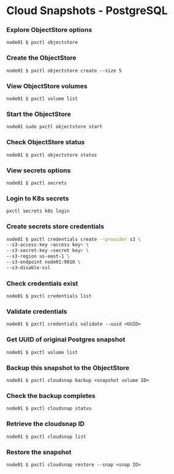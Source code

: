 # Cloud Snapshots - PostgreSQL

### Explore ObjectStore options
`node01 $ pxctl objectstore`

### Create the ObjectStore
`node01 $ pxctl objectstore create --size 5`

### View ObjectStore volumes
`node01 $ pxctl volume list`

### Start the ObjectStore
`node01 sudo pxctl objectstore start`

### Check ObjectStore status
`node01 $ pxctl objectstore status`

### View secrets options
`node01 $ pxctl secrets`

### Login to K8s secrets
`pxctl secrets k8s login`

### Create secrets store credentials
```bash
node01 $ pxctl credentials create --provider s3 \
--s3-access-key <access key> \
--s3-secret-key <secret key> \
--s3-region us-east-1 \
--s3-endpoint node01:9010 \
--s3-disable-ssl
```
### Check credentials exist
`node01 $ pxctl credentials list`

### Validate credentials
`node01 $ pxctl credentials validate --uuid <UUID>`

### Get UUID of original Postgres snapshot
`node01 $ pxctl volume list`

### Backup this snapshot to the ObjectStore
`node01 $ pxctl cloudsnap backup <snapshot volume ID>`

### Check the backup completes
`node01 $ pxctl cloudsnap status`

### Retrieve the cloudsnap ID
`node01 $ pxctl cloudsnap list`

### Restore the snapshot
`node01 $ pxctl cloudsnap restore --snap <snap ID>`

